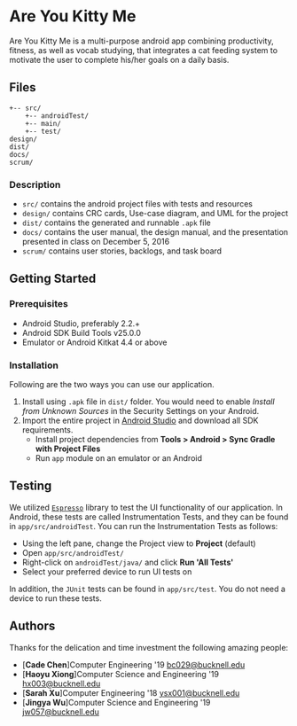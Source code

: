 # Are You Kitty Me

Are You Kitty Me is a multi-purpose android app combining productivity, fitness, as well as vocab studying, that integrates a cat feeding system to motivate the user to complete his/her goals on a daily basis.
## Files

```
+-- src/
    +-- androidTest/
    +-- main/
    +-- test/
design/
dist/
docs/
scrum/
```

### Description

* `src/` contains the android project files with tests and resources
* `design/` contains CRC cards, Use-case diagram, and UML for the project
* `dist/` contains the generated and runnable `.apk` file
* `docs/` contains the user manual, the design manual, and the presentation presented in class on December 5, 2016
* `scrum/` contains user stories, backlogs, and task board

## Getting Started

### Prerequisites

* Android Studio, preferably 2.2.+
* Android SDK Build Tools v25.0.0
* Emulator or Android Kitkat 4.4 or above 

### Installation

Following are the two ways you can use our application.

1. Install using `.apk` file in `dist/` folder. You would need to enable _Install from Unknown Sources_ in the Security Settings on your Android.
2. Import the entire project in [Android Studio](https://developer.android.com/studio/index.html) and download all SDK requirements.
    * Install project dependencies from __Tools > Android > Sync Gradle with Project Files__
    * Run `app` module on an emulator or an Android

## Testing

We utilized [`Espresso`](https://developer.android.com/training/testing/ui-testing/espresso-testing.html) library to test the UI functionality of our application. In Android, these tests are called Instrumentation Tests, and they can be found in `app/src/androidTest`. You can run the Instrumentation Tests as follows:
* Using the left pane, change the Project view to __Project__ (default)
* Open `app/src/androidTest/`
* Right-click on `androidTest/java/` and click __Run 'All Tests'__
* Select your preferred device to run UI tests on

In addition, the `JUnit` tests can be found in `app/src/test`. You do not need a device to run these tests.

## Authors
Thanks for the delication and time investment the following amazing people:
* [**Cade Chen**]Computer Engineering '19 <bc029@bucknell.edu>
* [**Haoyu Xiong**]Computer Science and Engineering '19 <hx003@bucknell.edu>
* [**Sarah Xu**]Computer Engineering '18 <ysx001@bucknell.edu>
* [**Jingya Wu**]Computer Science and Engineering '19 <jw057@bucknell.edu>